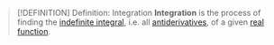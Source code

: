 >[!DEFINITION] Definition: Integration
>**Integration** is the process of finding the [indefinite integral](Indefinite%20Integral.md), i.e. all [antiderivatives](Antiderivative.md), of a given [real function](../../Functions/Real%20Function.md).